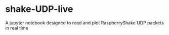 # shake-UDP-live
A jupyter notebook designed to read and plot RaspberryShake UDP packets in real time
